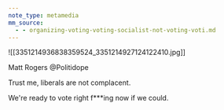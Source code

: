```yaml
---
note_type: metamedia
mm_source:
  - - organizing-voting-voting-socialist-not-voting-voti.md
---
```


![[3351214936838359524_3351214927124122410.jpg]]

Matt Rogers
@Politidope

Trust me, liberals are not complacent.

We're ready to vote right f***ing now if
we could.

